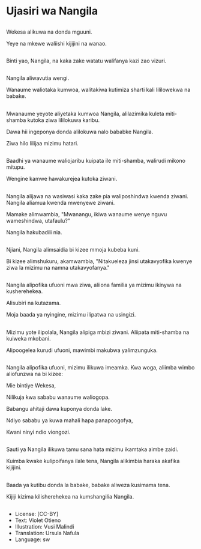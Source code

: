 # Ujasiri wa Nangila

##
Wekesa alikuwa na donda mguuni.

Yeye na mkewe waliishi kijijini na wanao.

##

Binti yao, Nangila, na kaka zake watatu walifanya kazi zao vizuri.

##
Nangila aliwavutia wengi.

Wanaume waliotaka kumwoa, walitakiwa kutimiza sharti kali lililowekwa na babake.

##
Mwanaume yeyote aliyetaka kumwoa Nangila, alilazimika kuleta miti-shamba kutoka ziwa lililokuwa karibu.

Dawa hii ingeponya donda alilokuwa nalo bababke Nangila.

Ziwa hilo lilijaa mizimu hatari.

##
Baadhi ya wanaume waliojaribu kuipata ile miti-shamba, walirudi mikono mitupu.

Wengine kamwe hawakurejea kutoka ziwani.

##
Nangila alijawa na wasiwasi kaka zake pia waliposhindwa kwenda ziwani. Nangila aliamua kwenda mwenyewe ziwani.

Mamake alimwambia, "Mwanangu, ikiwa wanaume wenye nguvu wameshindwa, utafaulu?"

Nangila hakubadili nia.

##
Njiani, Nangila alimsaidia bi kizee mmoja kubeba kuni.

Bi kizee alimshukuru, akamwambia, "Nitakueleza jinsi utakavyofika kwenye ziwa la mizimu na namna utakavyofanya."

##
Nangila alipofika ufuoni mwa ziwa, aliiona familia ya mizimu ikinywa na kusherehekea.

Alisubiri na kutazama.

Moja baada ya nyingine, mizimu ilipatwa na usingizi.

##
Mizimu yote ilipolala, Nangila alipiga mbizi ziwani. Aliipata miti-shamba na kuiweka mkobani.

Alipoogelea kurudi ufuoni, mawimbi makubwa yalimzunguka.

##
Nangila alipofika ufuoni, mizimu ilikuwa imeamka. Kwa woga, aliimba wimbo aliofunzwa na bi kizee:

Mie bintiye Wekesa,

Nilikuja kwa sababu wanaume waliogopa.

Babangu ahitaji dawa kuponya donda lake.

Ndiyo sababu ya kuwa mahali hapa panapoogofya,

Kwani ninyi ndio viongozi.

##
Sauti ya Nangila ilikuwa tamu sana hata mizimu ikamtaka aimbe zaidi.

Kuimba kwake kulipoifanya ilale tena, Nangila alikimbia haraka akafika kijijini.

##
Baada ya kutibu donda la babake, babake aliweza kusimama tena.

Kijiji kizima kilisherehekea na kumshangilia Nangila.

##
* License: [CC-BY]
* Text: Violet Otieno
* Illustration: Vusi Malindi
* Translation: Ursula Nafula
* Language: sw
